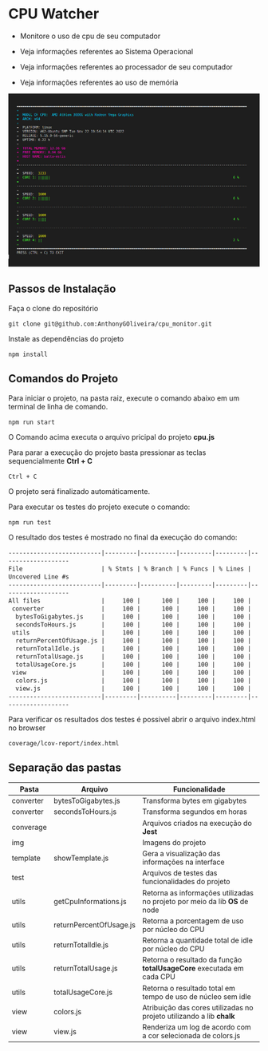 # CPU Watcher

* Monitore o uso de cpu de seu computador

* Veja informações referentes ao Sistema Operacional

* Veja informações referentes ao processador de seu computador

* Veja informações referentes ao uso de memória

<img src="./img/cpu_monitor.jpeg" alt="Imagen do projeto executando">

## Passos de Instalação

Faça o clone do repositório

```
git clone git@github.com:AnthonyGOliveira/cpu_monitor.git
```

Instale as dependências do projeto

```
npm install
```

## Comandos do Projeto

Para iniciar o projeto, na pasta raiz, execute o comando abaixo em um terminal de linha de comando.

```
npm run start
```
O Comando acima executa o arquivo pricipal do projeto __cpu.js__

Para parar a execução do projeto basta pressionar as teclas sequencialmente __Ctrl + C__
```
Ctrl + C
```
O projeto será finalizado automáticamente.

Para executar os testes do projeto execute o comando:

```
npm run test
```
O resultado dos testes é mostrado no final da execução do comando:
```
--------------------------|---------|----------|---------|---------|-------------------
File                      | % Stmts | % Branch | % Funcs | % Lines | Uncovered Line #s 
--------------------------|---------|----------|---------|---------|-------------------
All files                 |     100 |      100 |     100 |     100 |                   
 converter                |     100 |      100 |     100 |     100 |                   
  bytesToGigabytes.js     |     100 |      100 |     100 |     100 |                   
  secondsToHours.js       |     100 |      100 |     100 |     100 |                   
 utils                    |     100 |      100 |     100 |     100 |                   
  returnPercentOfUsage.js |     100 |      100 |     100 |     100 |                   
  returnTotalIdle.js      |     100 |      100 |     100 |     100 |                   
  returnTotalUsage.js     |     100 |      100 |     100 |     100 |                   
  totalUsageCore.js       |     100 |      100 |     100 |     100 |                   
 view                     |     100 |      100 |     100 |     100 |                   
  colors.js               |     100 |      100 |     100 |     100 |                   
  view.js                 |     100 |      100 |     100 |     100 |                   
--------------------------|---------|----------|---------|---------|-------------------
```
Para verificar os resultados dos testes é possivel abrir o arquivo index.html no browser
```
coverage/lcov-report/index.html
```
## Separação das pastas

| Pasta                             | Arquivo                           | Funcionalidade                |
| ----------------------------------|-----------------------------------|-------------------------------| 
| converter                         |bytesToGigabytes.js                |Transforma bytes em gigabytes  |
| converter                         |secondsToHours.js                  |Transforma segundos em horas   |
| converage                         |                                   |Arquivos criados na execução do __Jest__  |
| img                               |                                   |Imagens do projeto  |
| template                          |showTemplate.js                    |Gera a visualização das informações na interface  |
| test                              |                                   |Arquivos de testes das funcionalidades do projeto  |
| utils                             |getCpuInformations.js              |Retorna as informações utilizadas no projeto por meio da lib __OS__ de node  |
| utils                             |returnPercentOfUsage.js            |Retorna a porcentagem de uso por núcleo do CPU  |
| utils                             |returnTotalIdle.js                 |Retorna a quantidade total de idle por núcleo do CPU  |
| utils                             |returnTotalUsage.js                |Retorna o resultado da função __totalUsageCore__ executada em cada CPU |
| utils                             |totalUsageCore.js                  |Retorna o resultado total em tempo de uso de núcleo sem idle  |
| view                              |colors.js                          |Atribuição das cores utilizadas no projeto utilizando a lib __chalk__  |
| view                              |view.js                            |Renderiza um log de acordo com a cor selecionada de colors.js|